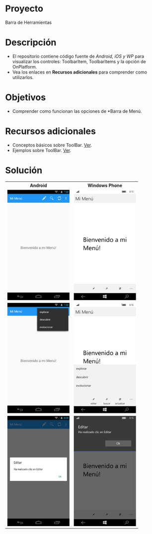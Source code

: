 # Proyecto
Barra de Herramientas

# Descripción
- El repositorio contiene código fuente de *Android, iOS y WP* para visualizar los controles: ToolbarItem, ToolbarItems y la opción de OnPlatform.
- Vea los enlaces en **Recursos adicionales** para comprender como utilizarlos.

# Objetivos
- Comprender como funcionan las opciones de *Barra de Menú.

# Recursos adicionales
- Conceptos básicos sobre ToolBar. [Ver](https://developer.xamarin.com/guides/android/user_interface/controls/tool-bar/).
- Ejemplos sobre ToolBar. [Ver](https://xamarinhelp.com/xamarin-forms-toolbar/).

# Solución
<table style="width:100%">
  <tr>
    <th>Android</th>
    <th>Windows Phone</th> 
  </tr>
  <tr>
    <td><img src="https://github.com/jjcaicedob/Xamarin/blob/master/BarraHerramientas/BarraHerramientasAndroid.png" alt="Android" width="200"></td>
    <td><img src="https://github.com/jjcaicedob/Xamarin/blob/master/BarraHerramientas/BarraHerramientasUWP.png" alt="Windows Phone" width="200"></td>
  </tr>
  <tr>
    <td><img src="https://github.com/jjcaicedob/Xamarin/blob/master/BarraHerramientas/BarraHerramientasAndroid2.png" alt="Android" width="200"></td>
    <td><img src="https://github.com/jjcaicedob/Xamarin/blob/master/BarraHerramientas/BarraHerramientasUWP2.png" alt="Windows Phone" width="200"></td>
  </tr>
<tr>
    <td><img src="https://github.com/jjcaicedob/Xamarin/blob/master/BarraHerramientas/BarraHerramientasAndroid3.png" alt="Android" width="200"></td>
    <td><img src="https://github.com/jjcaicedob/Xamarin/blob/master/BarraHerramientas/BarraHerramientasUWP3.png" alt="Windows Phone" width="200"></td>
  </tr>  
</table>
